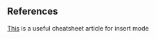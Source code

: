 ## References
[This](https://dev.to/iggredible/the-only-vim-insert-mode-cheatsheet-you-ever-needed-nk9) is a useful cheatsheet article for insert mode
